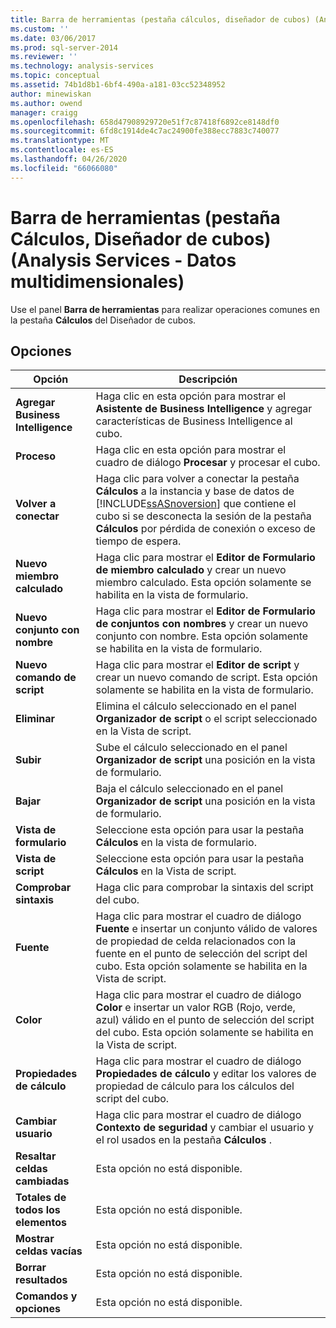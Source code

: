 ```yaml
---
title: Barra de herramientas (pestaña cálculos, diseñador de cubos) (Analysis Services-datos multidimensionales) | Microsoft Docs
ms.custom: ''
ms.date: 03/06/2017
ms.prod: sql-server-2014
ms.reviewer: ''
ms.technology: analysis-services
ms.topic: conceptual
ms.assetid: 74b1d8b1-6bf4-490a-a181-03cc52348952
author: minewiskan
ms.author: owend
manager: craigg
ms.openlocfilehash: 658d47908929720e51f7c87418f6892ce8148df0
ms.sourcegitcommit: 6fd8c1914de4c7ac24900fe388ecc7883c740077
ms.translationtype: MT
ms.contentlocale: es-ES
ms.lasthandoff: 04/26/2020
ms.locfileid: "66066080"
---
```

# <a name="toolbar-calculations-tab-cube-designer-analysis-services---multidimensional-data"></a>Barra de herramientas (pestaña Cálculos, Diseñador de cubos) (Analysis Services - Datos multidimensionales)
  Use el panel **Barra de herramientas** para realizar operaciones comunes en la pestaña **Cálculos** del Diseñador de cubos.  
  
## <a name="options"></a>Opciones  
  
|Opción|Descripción|  
|------------|-----------------|  
|**Agregar Business Intelligence**|Haga clic en esta opción para mostrar el **Asistente de Business Intelligence** y agregar características de Business Intelligence al cubo.|  
|**Proceso**|Haga clic en esta opción para mostrar el cuadro de diálogo **Procesar** y procesar el cubo.|  
|**Volver a conectar**|Haga clic para volver a conectar la pestaña **Cálculos** a la instancia y base de datos de [!INCLUDE[ssASnoversion](../includes/ssasnoversion-md.md)] que contiene el cubo si se desconecta la sesión de la pestaña **Cálculos** por pérdida de conexión o exceso de tiempo de espera.|  
|**Nuevo miembro calculado**|Haga clic para mostrar el **Editor de Formulario de miembro calculado** y crear un nuevo miembro calculado. Esta opción solamente se habilita en la vista de formulario.|  
|**Nuevo conjunto con nombre**|Haga clic para mostrar el **Editor de Formulario de conjuntos con nombres** y crear un nuevo conjunto con nombre. Esta opción solamente se habilita en la vista de formulario.|  
|**Nuevo comando de script**|Haga clic para mostrar el **Editor de script** y crear un nuevo comando de script. Esta opción solamente se habilita en la vista de formulario.|  
|**Eliminar**|Elimina el cálculo seleccionado en el panel **Organizador de script** o el script seleccionado en la Vista de script.|  
|**Subir**|Sube el cálculo seleccionado en el panel **Organizador de script** una posición en la vista de formulario.|  
|**Bajar**|Baja el cálculo seleccionado en el panel **Organizador de script** una posición en la vista de formulario.|  
|**Vista de formulario**|Seleccione esta opción para usar la pestaña **Cálculos** en la vista de formulario.|  
|**Vista de script**|Seleccione esta opción para usar la pestaña **Cálculos** en la Vista de script.|  
|**Comprobar sintaxis**|Haga clic para comprobar la sintaxis del script del cubo.|  
|**Fuente**|Haga clic para mostrar el cuadro de diálogo **Fuente** e insertar un conjunto válido de valores de propiedad de celda relacionados con la fuente en el punto de selección del script del cubo. Esta opción solamente se habilita en la Vista de script.|  
|**Color**|Haga clic para mostrar el cuadro de diálogo **Color** e insertar un valor RGB (Rojo, verde, azul) válido en el punto de selección del script del cubo. Esta opción solamente se habilita en la Vista de script.|  
|**Propiedades de cálculo**|Haga clic para mostrar el cuadro de diálogo **Propiedades de cálculo** y editar los valores de propiedad de cálculo para los cálculos del script del cubo.|  
|**Cambiar usuario**|Haga clic para mostrar el cuadro de diálogo **Contexto de seguridad** y cambiar el usuario y el rol usados en la pestaña **Cálculos** .|  
|**Resaltar celdas cambiadas**|Esta opción no está disponible.|  
|**Totales de todos los elementos**|Esta opción no está disponible.|  
|**Mostrar celdas vacías**|Esta opción no está disponible.|  
|**Borrar resultados**|Esta opción no está disponible.|  
|**Comandos y opciones**|Esta opción no está disponible.|  
  
  
